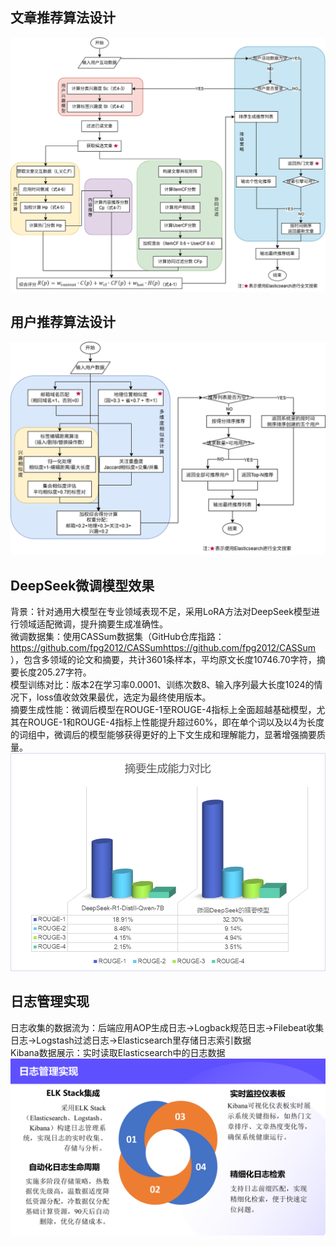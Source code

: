 ## 文章推荐算法设计
![img.png](../assets/文章推荐算法设计.png)

## 用户推荐算法设计
![img.png](../assets/用户推荐算法设计.png)

## DeepSeek微调模型效果
背景：针对通用大模型在专业领域表现不足，采用LoRA方法对DeepSeek模型进行领域适配微调，提升摘要生成准确性。  
微调数据集：使用CASSum数据集（GitHub仓库指路：https://github.com/fpg2012/CASSumhttps://github.com/fpg2012/CASSum
），包含多领域的论文和摘要，共计3601条样本，平均原文长度10746.70字符，摘要长度205.27字符。  
模型训练对比：版本2在学习率0.0001、训练次数8、输入序列最大长度1024的情况下，loss值收敛效果最优，选定为最终使用版本。  
摘要生成性能：微调后模型在ROUGE-1至ROUGE-4指标上全面超越基础模型，尤其在ROUGE-1和ROUGE-4指标上性能提升超过60%，即在单个词以及以4为长度的词组中，微调后的模型能够获得更好的上下文生成和理解能力，显著增强摘要质量。  
![img.png](../assets/摘要生成能力对比.png)

## 日志管理实现
日志收集的数据流为：后端应用AOP生成日志->Logback规范日志->Filebeat收集日志->Logstash过滤日志->Elasticsearch里存储日志索引数据  
Kibana数据展示：实时读取Elasticsearch中的日志数据
![img.png](../assets/日志管理实现.png)
